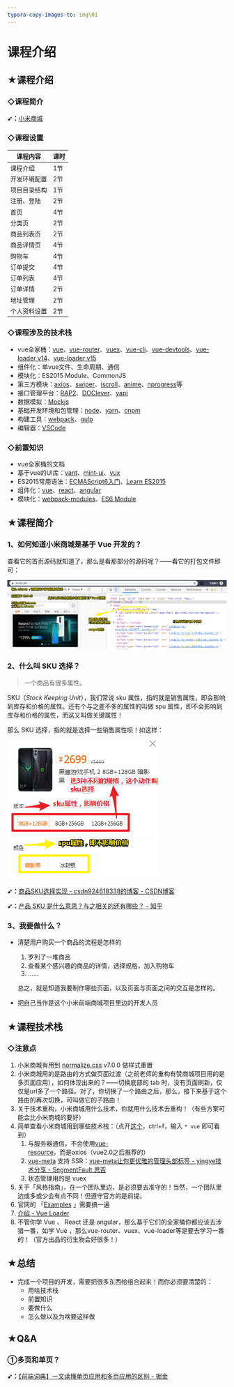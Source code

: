 ```yaml
---
typora-copy-images-to: img\01
---
```


# 课程介绍

## ★课程介绍

### ◇课程简介

**➹：**[小米商城](https://m.mi.com/)

### ◇课程设置

| 课程内容     | 课时 |
| ------------ | ---- |
| 课程介绍     | 1节  |
| 开发环境配置 | 2节  |
| 项目目录结构 | 1节  |
| 注册、登陆   | 2节  |
| 首页         | 4节  |
| 分类页       | 2节  |
| 商品列表页   | 2节  |
| 商品详情页   | 4节  |
| 购物车       | 4节  |
| 订单提交     | 4节  |
| 订单列表     | 4节  |
| 订单详情     | 2节  |
| 地址管理     | 2节  |
| 个人资料设置 | 2节  |

### ◇课程涉及的技术栈

- vue全家桶：[vue](https://cn.vuejs.org/v2/guide/)、[vue-router](https://router.vuejs.org/zh-cn/)、[vuex](https://vuex.vuejs.org/zh-cn/)、[vue-cli](https://github.com/vuejs/vue-cli)、[vue-devtools](https://github.com/vuejs/vue-devtools)、[vue-loader v14](https://vue-loader-v14.vuejs.org/zh-cn/)、[vue-loader v15](https://vue-loader.vuejs.org/)
- 组件化：单vue文件、生命周期、通信
- 模块化：ES2015 Module、CommonJS
- 第三方模块：[axios](https://github.com/axios/axios)、[swiper](https://github.com/nolimits4web/swiper)、[iscroll](https://github.com/cubiq/iscroll)、[anime](https://github.com/juliangarnier/anime)、[nprogress](https://github.com/rstacruz/nprogress)等
- 接口管理平台：[RAP2](https://github.com/thx/rap2-delos)、[DOClever](https://github.com/sx1989827/DOClever)、[yapi](https://github.com/YMFE/yapi)
- 数据模拟：[Mockjs](http://mockjs.com/examples.html)
- 基础开发环境和包管理：[node](https://nodejs.org/en/)、[yarn](https://yarnpkg.com/zh-Hans/)、[cnpm](https://npm.taobao.org/)
- 构建工具：[webpack](https://github.com/webpack/webpack)、[gulp](https://github.com/gulpjs/gulp)
- 编辑器：[VSCode](https://code.visualstudio.com/)

### ◇前置知识

- vue全家桶的文档
- 基于vue的UI库：[vant](https://github.com/youzan/vant)、[mint-ui](https://github.com/ElemeFE/mint-ui)、[vux](https://github.com/airyland/vux)
- ES2015常用语法：[ECMAScript6入门](http://es6.ruanyifeng.com/)、[Learn ES2015](http://babeljs.io/learn-es2015/)
- 组件化：[vue](http://cn.vuejs.org/v2/guide/components.html)、[react](https://facebook.github.io/react/docs/components-and-props.html)、[angular](https://angular.io/guide/displaying-data)
- 模块化：[webpack-modules](https://webpack.js.org/api/module-methods/)、[ES6 Module](http://es6.ruanyifeng.com/#docs/module)

## ★课程简介

### **1、如何知道小米商城是基于 Vue 开发的？**

查看它的首页源码就知道了，那么是看那部分的源码呢？——看它的打包文件即可：

![1568527927147](img/01/1568527927147.png)

### 2、什么叫 SKU 选择？

> 一个商品有很多属性。

SKU（*Stock Keeping Unit*），我们常说 sku 属性，指的就是销售属性，即会影响到库存和价格的属性。还有个与之差不多的属性的叫做 spu 属性，即不会影响到库存和价格的属性，而这又叫做关键属性！

那么 SKU 选择，指的就是选择一些销售属性呗！如这样：

![1568529645576](img/01/1568529645576.png)

**➹：**[商品SKU选择实现 - csdn924618338的博客 - CSDN博客](https://blog.csdn.net/csdn924618338/article/details/51455595)

**➹：**[产品 SKU 是什么意思？与之相关的还有哪些？ - 知乎](https://www.zhihu.com/question/19841574)

### 3、我要做什么？

- 清楚用户购买一个商品的流程是怎样的

  1. 罗列了一堆商品
  2. 查看某个感兴趣的商品的详情，选择规格，加入购物车
  3. ……

  总之，就是知道我要制作哪些页面，以及页面与页面之间的交互是怎样的。

- 把自己当作是这个小米前端商城项目里边的开发人员

## ★课程技术栈

### ◇注意点

1. 小米商城有用到 [normalize.css](https://github.com/necolas/normalize.css/) v7.0.0 做样式重置
2. 小米商城用的是路由的方式做页面过渡（之前老师的重构有赞商城项目用的是多页面应用），如何体现出来的？——切换底部的 tab 时，没有页面刷新，仅仅是url多了一个路径。对了，你切换了一个路由之后，那么，接下来基于这个路由的再次切换，可叫做它的子路由！
3. 关于技术重构，小米商城用什么技术，你就用什么技术去重构！（有些方案可能会比小米商城的要好）
4. 简单查看小米商城用到哪些技术栈：（点开[这个](https://m.mi.com/static/js/vue.1cf7a9af10394e88fd6e.bundle.js)，ctrl+f，输入 `* vue` 即可看到）
   1. 与服务器通信，不会使用[vue-resource](https://github.com/pagekit/vue-resource)，而是axios（vue2.0之后推荐的）	
   2. [vue-meta](https://github.com/nuxt/vue-meta) 支持 SSR：[vue-meta让你更优雅的管理头部标签 - yingye技术分享 - SegmentFault 思否](https://segmentfault.com/a/1190000012849210)
   3. 状态管理用的是 vuex
5. 关于「风格指南」，在一个团队里边，是必须要去准守的！当然，一个团队里边或多或少会有点不同！但遵守官方的是前提。
6. 官网的 「[Examples](https://vuejs.org/v2/examples/) 」需要搞一遍
7. [介绍 - Vue Loader](https://vue-loader.vuejs.org/zh/#vue-loader-%E6%98%AF%E4%BB%80%E4%B9%88%EF%BC%9F)
8. 不管你学 Vue 、 React  还是 angular，那么基于它们的全家桶你都应该去涉猎一番，如学 Vue ，那么vue-router、vuex、vue-loader等是要去学习一番的！（官方出品的衍生物会好很多！）

## ★总结

- 完成一个项目的开发，需要把很多东西给组合起来！而你必须要清楚的：
  - 用啥技术栈
  - 前置知识
  - 要做什么
  - 怎么做以及为啥要这样做

## ★Q&A

### ①多页和单页？

**➹：**[【前端词典】一文读懂单页应用和多页应用的区别 - 掘金](https://juejin.im/post/5cffa35a6fb9a07ec63b0bb0)



